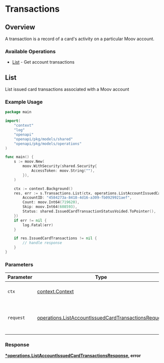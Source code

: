 # Transactions

## Overview

A transaction is a record of a card's activity on a particular Moov account.

### Available Operations

* [List](#list) - Get account transactions

## List

List issued card transactions associated with a Moov account

### Example Usage

```go
package main

import(
	"context"
	"log"
	"openapi"
	"openapi/pkg/models/shared"
	"openapi/pkg/models/operations"
)

func main() {
    s := moov.New(
        moov.WithSecurity(shared.Security{
            AccessToken: moov.String(""),
        }),
    )

    ctx := context.Background()
    res, err := s.Transactions.List(ctx, operations.ListAccountIssuedCardTransactionsRequest{
        AccountID: "4584273a-8418-4d16-a309-fb0929921aef",
        Count: moov.Int64(719620),
        Skip: moov.Int64(608593),
        Status: shared.IssuedCardTransactionStatusVoided.ToPointer(),
    })
    if err != nil {
        log.Fatal(err)
    }

    if res.IssuedCardTransactions != nil {
        // handle response
    }
}
```

### Parameters

| Parameter                                                                                                                  | Type                                                                                                                       | Required                                                                                                                   | Description                                                                                                                |
| -------------------------------------------------------------------------------------------------------------------------- | -------------------------------------------------------------------------------------------------------------------------- | -------------------------------------------------------------------------------------------------------------------------- | -------------------------------------------------------------------------------------------------------------------------- |
| `ctx`                                                                                                                      | [context.Context](https://pkg.go.dev/context#Context)                                                                      | :heavy_check_mark:                                                                                                         | The context to use for the request.                                                                                        |
| `request`                                                                                                                  | [operations.ListAccountIssuedCardTransactionsRequest](../../models/operations/listaccountissuedcardtransactionsrequest.md) | :heavy_check_mark:                                                                                                         | The request object to use for the request.                                                                                 |


### Response

**[*operations.ListAccountIssuedCardTransactionsResponse](../../models/operations/listaccountissuedcardtransactionsresponse.md), error**

